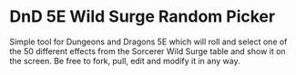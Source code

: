 # DnD 5E Wild Surge Random Picker

Simple tool for Dungeons and Dragons 5E which will roll and select one of the 50 different effects from the Sorcerer Wild Surge table and show it on the screen. Be free to fork, pull, edit and modify it in any way. 
